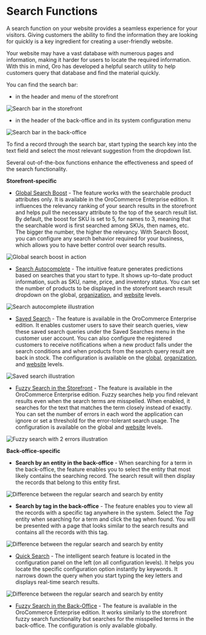 <a id="user-guide-getting-started-search"></a>

# Search Functions

A search function on your website provides a seamless experience for your visitors. Giving customers the ability to find the information they are looking for quickly is a key ingredient for creating a user-friendly website.

Your website may have a vast database with numerous pages and information, making it harder for users to locate the required information. With this in mind, Oro has developed a helpful search utility to help customers query that database and find the material quickly.

You can find the search bar:

* in the header and menu of the storefront

![Search bar in the storefront](user/img/concept-guides/search/search-bar-storefront.png)
* in the header of the back-office and in its system configuration menu

![Search bar in the back-office](user/img/concept-guides/search/search-bar-back-office.png)

To find a record through the search bar, start typing the search key into the text field and select the most relevant suggestion from the dropdown list.

Several out-of-the-box functions enhance the effectiveness and speed of the search functionality.

**Storefront-specific**

* [Global Search Boost](../../back-office/products/product-attributes/index.md#products-product-attributes-create-frontend-options) - The feature works with the searchable product attributes only. It is available in the OroCommerce Enterprise edition. It influences the relevancy ranking of your search results in the storefront and helps pull the necessary attribute to the top of the search result list. By default, the boost for SKU is set to 5, for names to 3, meaning that the searchable word is first searched among SKUs, then names, etc. The bigger the number, the higher the relevancy. With Search Boost, you can configure any search behavior required for your business, which allows you to have better control over search results.

![Global search boost in action](user/img/concept-guides/search/global-search-boost.png)
* [Search Autocomplete](../../back-office/system/configuration/commerce/product/global-product-search.md#configuration-guide-commerce-configuration-product-search) - The intuitive feature generates predictions based on searches that you start to type. It shows up-to-date product information, such as SKU, name, price, and inventory status. You can set the number of products to be displayed in the storefront search result dropdown on the global, [organization](../../back-office/system/user-management/organizations/org-configuration/commerce/product/organization-product-search.md#sys-users-organization-commerce-products-search), and [website](../../back-office/system/websites/web-configuration/commerce/product/website-product-search.md#sys-websites-commerce-products-search) levels.

![Search autocomplete illustration](user/img/concept-guides/search/storefront-autocomplete.png)
* [Saved Search](../../storefront/account/saved-search.md#my-account-saved-search) - The feature is available in the OroCommerce Enterprise edition. It enables customer users to save their search queries, view these saved search queries under the Saved Searches menu in the customer user account. You can also configure the registered customers to receive notifications when a new product falls under the search conditions and when products from the search query result are back in stock. The configuration is available on the [global](../../back-office/system/configuration/commerce/search/saved-search.md#configuration-guide-commerce-configuration-saved-search), [organization](../../back-office/system/user-management/organizations/org-configuration/commerce/search/organization-saved-search.md#organization-commerce-configuration-saved-search), and [website](../../back-office/system/websites/web-configuration/commerce/search/website-saved-search.md#configuration-website-commerce-search-saved-search) levels.

![Saved search illustration](user/img/concept-guides/search/saved-search.png)
* [Fuzzy Search in the Storefront](../../back-office/system/configuration/commerce/search/fuzzy-search.md#configuration-guide-commerce-configuration-fuzzy-search) - The feature is available in the OroCommerce Enterprise edition. Fuzzy searches help you find relevant results even when the search terms are misspelled. When enabled, it searches for the text that matches the term closely instead of exactly. You can set the number of errors in each word the application can ignore or set a threshold for the error-tolerant search usage. The configuration is available on the global and [website](../../back-office/system/websites/web-configuration/commerce/search/website-fuzzy-search.md#configuration-website-commerce-search-fuzzy-search) levels.

![Fuzzy search with 2 errors illustration](user/img/concept-guides/search/fuzzy-search-storefront.png)

**Back-office-specific**

* **Search by an entity in the back-office** - When searching for a term in the back-office, the feature enables you to select the entity that most likely contains the searching record. The search result will then display the records that belong to this entity first.

![Difference between the regular search and search by entity](user/img/concept-guides/search/search-by-entity.png)

<a id="user-guide-getting-started-search-tag"></a>
* **Search by tag in the back-office** - The feature enables you to view all the records with a specific tag anywhere in the system. Select the *Tag* entity when searching for a term and click the tag when found. You will be presented with a page that looks similar to the search results and contains all the records with this tag.

![Difference between the regular search and search by entity](user/img/concept-guides/search/search-by-tag.png)
* [Quick Search](../../back-office/system/configuration/quick-search.md#user-guide-system-configuration-quick-search) - The intelligent search feature is located in the configuration panel on the left (on all configuration levels). It helps you locate the specific configuration option instantly by keywords. It narrows down the query when you start typing the key letters and displays real-time search results.

![Difference between the regular search and search by entity](user/img/concept-guides/search/quick-search.png)
* [Fuzzy Search in the Back-Office](../../back-office/system/configuration/system/general-setup/search.md#configuration-system-configuration-general-setup-sysconfig-search-global) - The feature is available in the OroCommerce Enterprise edition. It works similarly to the storefront fuzzy search functionality but searches for the misspelled terms in the back-office. The configuration is only available globally.
